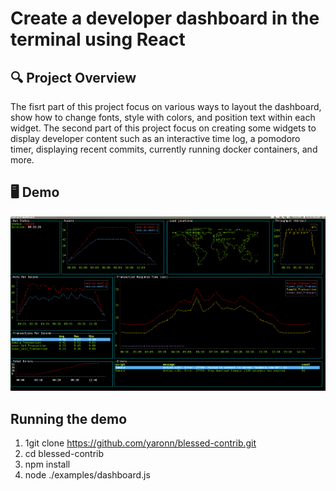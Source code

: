 # Create a developer dashboard in the terminal using React

## 🔍 Project Overview
The fisrt part of this project focus on various ways to layout the dashboard, show how to change fonts, style with colors, and position text within each widget. 
The second part of this project focus on creating some widgets to display developer content such as an interactive time log, a pomodoro timer, displaying recent commits, currently running docker containers, and more.

## 🖥 Demo
![](dev_dash.png)

## Running the demo

1. 1git clone https://github.com/yaronn/blessed-contrib.git
1. cd blessed-contrib
1. npm install
1. node ./examples/dashboard.js


